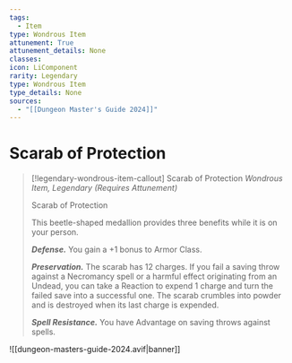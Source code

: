 ```yaml
---
tags:
  - Item
type: Wondrous Item
attunement: True
attunement_details: None
classes:
icon: LiComponent
rarity: Legendary
type: Wondrous Item
type_details: None
sources: 
  - "[[Dungeon Master's Guide 2024]]"
---
```

# Scarab of Protection
>[!legendary-wondrous-item-callout] Scarab of Protection
>_Wondrous Item, Legendary (Requires Attunement)_
>
>Scarab of Protection
>
>This beetle-shaped medallion provides three benefits while it is on your person.
>
>**_Defense._** You gain a +1 bonus to Armor Class.
>
>**_Preservation._** The scarab has 12 charges. If you fail a saving throw against a Necromancy spell or a harmful effect originating from an Undead, you can take a Reaction to expend 1 charge and turn the failed save into a successful one. The scarab crumbles into powder and is destroyed when its last charge is expended.
>
>**_Spell Resistance._** You have Advantage on saving throws against spells.
>


![[dungeon-masters-guide-2024.avif|banner]]